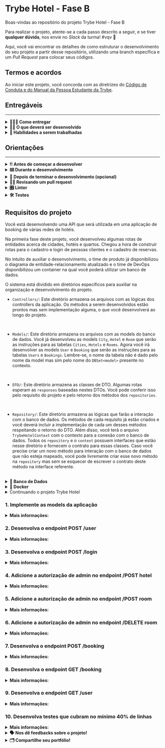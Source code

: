 # Trybe Hotel - Fase B

Boas-vindas ao repositório do projeto Trybe Hotel - Fase B

Para realizar o projeto, atente-se a cada passo descrito a seguir, e se tiver **qualquer dúvida**, nos envie no _Slack_ da turma! #vqv 🚀

Aqui, você vai encontrar os detalhes de como estruturar o desenvolvimento do seu projeto a partir desse repositório, utilizando uma branch específica e um _Pull Request_ para colocar seus códigos.

## Termos e acordos

Ao iniciar este projeto, você concorda com as diretrizes do [Código de Conduta e do Manual da Pessoa Estudante da Trybe](https://app.betrybe.com/learn/student-manual/codigo-de-conduta-da-pessoa-estudante).

## Entregáveis
---

<details>
<summary><strong>🤷🏽‍♀️ Como entregar</strong></summary>

Para entregar o seu projeto você deverá criar um _Pull Request_ neste repositório.

Lembre-se que você pode consultar nosso conteúdo sobre [Git & GitHub](https://app.betrybe.com/learn/course/5e938f69-6e32-43b3-9685-c936530fd326/module/fc998c60-386e-46bc-83ca-4269beb17e17/section/fe827a71-3222-4b4d-a66f-ed98e09961af/day/1a530297-e176-4c79-8ed9-291ae2950540/lesson/2b2edce7-9c49-4907-92a2-aa571f823b79) e nosso [Blog - Git & GitHub](https://blog.betrybe.com/tecnologia/git-e-github/) sempre que precisar!

</details>
  
<details>
<summary><strong>🧑‍💻 O que deverá ser desenvolvido</strong></summary>

Sua empresa do coração começou a desenvolver um software de booking de várias redes de hotéis.
Sua missão é continuar o desenvolvimento dessa API criando rotas de autenticação, adicionando segurança a rotas previamente criadas e criando rotas seguras.

</details>
  
<details>
  <summary><strong>📝 Habilidades a serem trabalhadas </strong></summary>

Neste projeto, verificamos se você é capaz de:

- Entender do funcionamento do ASP.NET e como ele se integra ao C#.
- Criar rotas de autenticação usando tokens JWT.
- Criar políticas de autorização.
- Utilizar políticas de autorização em rotas seguras.


</details>


## Orientações
---

<details>
  <summary><strong>‼️ Antes de começar a desenvolver</strong></summary><br />

  1. Clone o repositório

  - Use o comando: `git clone git@github.com:tryber/csharp-0x-projeto-trybe-hotel-fase-b.git`.
  - Entre na pasta do repositório que você acabou de clonar:
    - `cd csharp-0x-projeto-trybe-hotel-fase-b`

  2. Instale as dependências
  
  - Entre na pasta `src/`.
  - Execute o comando: `dotnet restore`.
  
  3. Crie uma branch a partir da branch `master`

  - Verifique se você está na branch `master`
    - Exemplo: `git branch`
  - Se não estiver, mude para a branch `master`
    - Exemplo: `git checkout master`
  - Agora crie uma branch à qual você vai submeter os `commits` do seu projeto
    - Você deve criar uma branch no seguinte formato: `nome-de-usuario-nome-do-projeto`
    - Exemplo: `git checkout -b joaozinho-csharp-0x-projeto-trybe-hotel-fase-b`

  4. Adicione as mudanças ao _stage_ do Git e faça um `commit`

  - Verifique que as mudanças ainda não estão no _stage_
    - Exemplo: `git status` (deve aparecer listada a pasta _joaozinho_ em vermelho)
  - Adicione o novo arquivo ao _stage_ do Git
    - Exemplo:
      - `git add .` (adicionando todas as mudanças - _que estavam em vermelho_ - ao stage do Git)
      - `git status` (deve aparecer listado o arquivo _joaozinho/README.md_ em verde)
  - Faça o `commit` inicial
    - Exemplo:
      - `git commit -m 'iniciando o projeto x'` (fazendo o primeiro commit)
      - `git status` (deve aparecer uma mensagem tipo essa: _nothing to commit_ )

  5. Adicione a sua branch com o novo `commit` ao repositório remoto

  - Usando o exemplo anterior: `git push -u origin joaozinho-csharp-0x-projeto-trybe-hotel-fase-b`

  6. Crie um novo `Pull Request` _(PR)_

  - Vá até a página de _Pull Requests_ do [repositório no GitHub](https://github.com/tryber/csharp-0x-projeto-trybe-hotel-fase-b/pulls)
  - Clique no botão verde _"New pull request"_
  - Clique na caixa de seleção _"Compare"_ e escolha a sua branch **com atenção**
  - Coloque um título para a sua _Pull Request_
    - Exemplo: _"Cria tela de busca"_
  - Clique no botão verde _"Create pull request"_
  - Adicione uma descrição para o _Pull Request_ e clique no botão verde _"Create pull request"_
  - **Não se preocupe em preencher mais nada por enquanto!**
  - Volte até a [página de _Pull Requests_ do repositório](https://github.com/tryber/csharp-0x-projeto-trybe-hotel/pulls) e confira que o seu _Pull Request_ está criado

</details>

<details>
  <summary><strong>⌨️ Durante o desenvolvimento</strong></summary><br/>

  - Faça `commits` das alterações que você fizer no código regularmente

  - Lembre-se sempre de, após um (ou alguns) `commits`, atualizar o repositório remoto

  - Os comandos que você utilizará com mais frequência são:
    1. `git status` _(para verificar o que está em vermelho - fora do stage - e o que está em verde - no stage)_
    2. `git add` _(para adicionar arquivos ao stage do Git)_
    3. `git commit` _(para criar um commit com os arquivos que estão no stage do Git)_
    4. `git push -u origin nome-da-branch` _(para enviar o commit para o repositório remoto na primeira vez que fizer o `push` de uma nova branch)_
    5. `git push` _(para enviar o commit para o repositório remoto após o passo anterior)_

</details>

<details>
  <summary><strong>🤝 Depois de terminar o desenvolvimento (opcional)</strong></summary><br/>

  Para sinalizar que o seu projeto está pronto para o _"Code Review"_, faça o seguinte:

  - Vá até a página **DO SEU** _Pull Request_, adicione a label de _"code-review"_ e marque seus colegas:

    - No menu à direita, clique no _link_ **"Labels"** e escolha a _label_ **code-review**;

    - No menu à direita, clique no _link_ **"Assignees"** e escolha **o seu usuário**;

    - No menu à direita, clique no _link_ **"Reviewers"** e digite `students`, selecione o time `tryber/students-sd-0x`.

  Caso tenha alguma dúvida, [aqui tem um vídeo explicativo](https://vimeo.com/362189205).

</details>

<details>
  <summary><strong>🕵🏿 Revisando um pull request</strong></summary><br />

  Use o conteúdo sobre [Code Review](https://app.betrybe.com/course/real-life-engineer/code-review) para te ajudar a revisar os _Pull Requests_.

</details>

<details>
  <summary><strong>🎛 Linter</strong></summary><br />

  Usaremos o [NetAnalyzer](https://docs.microsoft.com/pt-br/dotnet/fundamentals/code-analysis/overview) para fazer a análise estática do seu código.

  Este projeto já vem com as dependências relacionadas ao _linter_ configuradas no arquivo `.csproj`.

  O analisador já é instalado pelo plugin da `Microsoft C#` no `VSCode`. Para isso, basta fazer o download do [plugin](https://marketplace.visualstudio.com/items?itemName=ms-dotnettools.csharp) e instalá-lo.
</details>

<details>
  <summary><strong>🛠 Testes</strong></summary><br />

  O .NET já possui sua própria plataforma de testes.
  
  Este projeto já vem configurado e com suas dependências.

  ### Executando todos os testes

  Para executar os testes com o .NET, execute o comando dentro do diretório do seu projeto `src`!

  ```
  dotnet test
  ```

  ### Executando um teste específico

  Para executar um teste específico, basta executar o comando `dotnet test --filter Name~TestMethod1`.

  :warning: **Importante:** o comando irá executar testes cujo nome contém `TestMethod1`.

  :warning: **O avaliador automático não necessariamente avalia seu projeto na ordem em que os requisitos aparecem no readme. Isso acontece para deixar o processo de avaliação mais rápido. Então, não se assuste se isso acontecer, ok?**

  ### Outras opções para testes
  - Algumas opções que podem lhe ajudar são:
    -  `-?|-h|--help`: exibe a descrição completa de como utilizar o comando.
    -  `-t|--list-tests`: lista todos os testes, ao invés de executá-los.
    -  `-v|--verbosity <LEVEL>`: define o nível de detalhe na resposta dos testes.
      - `q | quiet`
      - `m | minimal`
      - `n | normal`
      - `d | detailed`
      - `diag | diagnostic`
      - Exemplo de uso: 
         ```
           dotnet test -v diag
         ```
         ou
         ```            
           dotnet test --verbosity=diagnostic
         ``` 
</details>

## Requisitos do projeto

Você está desenvolvendo uma API que será utilizada em uma aplicação de booking de várias redes de hotéis.

Na primeira fase deste projeto, você desenvolveu algumas rotas de entidades acerca de cidades, hotéis e quartos. Chegou a hora de construir rotas para o cadastro e login de pessoas clientes e o cadastro de reservas.

No intuito de auxiliar o desenvolvimento, o time de produto já disponibilizou o diagrama de entidade-relacionamento atualizado e o time de DevOps disponibilizou um container na qual você poderá utilizar um banco de dados.

O sistema está dividido em diretórios específicos para auxiliar na organização e desenvolvimento do projeto.

- `Controllers/`: Este diretório armazena os arquivos com as lógicas dos controllers da aplicação. Os métodos a serem desenvolvidos estão prontos mas sem implementação alguma, o que você desenvolverá ao longo do projeto.
<br />

- `Models/`: Este diretório armazena os arquivos com as models do banco de dados. Você já desenvolveu as models `City`, `Hotel` e `Room` que serão as instruções para as tabelas `Cities`, `Hotels` e `Rooms`. Agora você irá desenvolver as models `User` e `Booking` que serão as instruções para as tabelas `Users` e `Bookings`. Lembre-se, o nome da tabela não é dado pelo nome da model mas sim pelo nome do `DBSet<model>` presente no contexto.
<br />

- `DTO/`: Este diretório armazena as classes de DTO. Algumas rotas esperam as `responses` baseadas nestes DTOs. Você pode conferir isso pelo requisito do projeto e pelo retorno dos métodos dos `repositories`.
<br />

- `Repository/`: Este diretório armazena as lógicas que farão a interação com o banco de dados. Os métodos de cada requisito já estão criados e você deverá incluir a implementação de cada um desses métodos respeitando o retorno do DTO. Além disso, você terá o arquivo `TrybeHotelContext` com o contexto para a conexão com o banco de dados. Todos os `repository` e o `context` possuem interfaces que estão nesse diretório e fornecem o contrato para essas classes. Caso você precise criar um novo método para interação com o banco de dados que não esteja mapeado, você pode livremente criar esse novo método na `repository` mas sem se esquecer de escrever o contrato deste método na interface referente.
<br />

<details id='der'>
  <summary><strong>🎲 Banco de Dados</strong></summary>
  <br/>

  Para o desenvolvimento, o time de produto disponibilizou um *Diagrama de Entidade-Relacionamento (DER)* para construir a modelagem do banco de dados. Com essa imagem você já consegue saber:
  - Como nomear suas tabelas e colunas;
  - Quais são os tipos de suas colunas;
  - Relações entre tabelas.

    ![banco de dados](img/der.png)

  O diagrama infere 05 tabelas:
  - ***Cities***: tabela que armazenará um conjunto de cidades nas quais os hotéis estão localizados (já desenvolvida).
  - ***Hotels***: tabela que armazenará os hotéis da nossa aplicação. Note que informamos o `CityId`, atributo que armazenará o id da cidade (já desenvolvida).
  - ***Rooms***: tabela que armazenará os quartos de cada hotel da nossa aplicação. Note que informamos o `HotelId`, atributo que armazenará o id do hotel (já desenvolvida).
  - ***Users***: tabela que armazenará as pessoas usuárias do sistema.
  - ***Bookings***: tabela que armazenará as reservas de quartos de hotéis. Note que informamos os atributos `UserId`, que armazenará o id da pessoa usuária e `RoomId`, que armazenará o id do quarto reservado.

  Acerca dos relacionamentos, pelo diagrama de entidade-relacionamento temos:
  - Uma cidade pode ter vários hotéis.
  - Um hotel pode ter vários quartos.
  - Uma pessoa usuária pode ter várias reservas.
  - Um quarto pode ter várias reservas.

  ⚠️ **Você poderá criar migrations para visualizar o banco de dados**

</details>

<details>
<summary><strong>🐳 Docker</strong></summary><br />

Para auxiliar no desenvolvimento, este projeto possui um arquivo do docker compose para subir um serviço do banco de dados `Azure Data Studio`. Este banco de dados possui a mesma arquitetura do `SQL Server`.

Para subir o serviço, utilize o comando:

```shell
docker-compose up -d --build
```

Para conectar ao seu sistema de gerenciamento de banco de dados, utilize as seguintes credenciais:

- `Server`: localhost
- `User`: sa
- `Password`: TrybeHotel12!
- `Database`: TrybeHotel
- `Trust server certificate`: true

Para criar o contexto do banco de dados na sua aplicação, utilize como connection string:

```csharp
var connectionString = "Server=localhost;Database=TrybeHotel;User=SA;Password=TrybeHotel12!;TrustServerCertificate=True";
```

⚠️ ** Essa connection string poderá ser utilizada no requisito 1 **

</details>

<details id='refatorando'>
  <summary>Continuando o projeto Trybe Hotel</summary>

Você já iniciou o projeto da nossa aplicação e portanto, todas as funcionalidades podem ser trazidas para não duplicar o funcionamento. Isso será muito importante, especialmente no que diz respeito ao banco de dados. Algumas models do seu banco de dados anterior serão referenciadas nas models agora, portanto, vamos trazer as funcionalidades anteriores.

Mas como fazemos isso:

Após clonar o repositório deste projeto, apenas copie e cole as funcionalidades que você construiu anteriormente:

- `Controllers`: copie todos os arquivos do diretório `Controllers` do projeto anterior e cole no diretório `Controllers` deste projeto.
- `Dto`: copie todos os arquivos do diretório `Dto` do projeto anterior e cole no diretório `Dto` deste projeto.
- `Models`: copie os arquivos referentes às models `City`, `Hotel` e `Room` do projeto anterior e cole no diretório `Models` deste projeto.
- `Repository`: copie os arquivos `CityRepository`, `RoomRepository` e `HotelRepository` do projeto anterior e cole no diretório `Repository` deste projeto. Não copie as interfaces. Para o arquivo `TrybeHotelContext`, não o substitua. Apenas adicione os `DBSets` e implemente os métodos `OnConfiguring()` e `OnModelCreating()`.
- `Migrations`: Se você possui um diretório de migrations, significa que você criou migrations no projeto anterior. Não copie este diretório e crie migrations novas porque a instância do banco de dados no container não será o mesmo.
- `Testes`: No projeto de testes, você pode copiar a funcionalidade do arquivo `src/TrybeHotel.Test/IntegrationTest.cs`.

</details>


### 1. Implemente as models da aplicação

<details>
  <summary><strong>Mais informações:</strong></summary>

  Implemente os arquivos do diretório `/src/TrybeHotel/Models/`

  <details>
    <summary>Implemente as models do projeto anterior</summary>

  Você pode copiar todas as models do projeto anterior.

  Siga as instruções da seção [Continuando o projeto Trybe hotel](#refatorando)

  </details>

  <details>
    <summary>Implemente a model <code>User</code></summary>
    <br />
User representará as pessoas usuárias da aplicação e deverá conter os seguintes campos:

- `UserId`: Chave primária (int)
- `Name`: string
- `Email`: string
- `Password`: string
- `UserType`: string 

Cada pessoa usuária tem várias reservas. A propriedade de navegação para `Booking` deve se chamar `Bookings` (anulável).

O atributo `UserType`, no futuro, receberá os valores `admin` ou `client` e representará a nossa autorização.

Em caso de dúvidas, consulte o [diagrama de entidade-relacionamento](#der)
  </details>

  <details>
    <summary>Implemente a model <code>Booking</code></summary>
    <br />
Booking representará as reservas da aplicação e deverá conter os seguintes campos:

- `BookingId`: Chave primária (int)
- `CheckIn`: Datetime (data da entrada)
- `CheckOut`: Datetime (data de saída)
- `GuestQuant`: int (número de hóspedes no quarto)
- `UserId`: int (chave estrangeira que representa a pessoa usuária que está reservando o quarto) 
- `RoomId`: int (chave estrangeira que representa o quarto que está sendo reservado) 

Cada reserva tem uma pessoa usuária. A propriedade de navegação para `User` deve se chamar `User` (anulável).
Cada reserva tem um quarto. A propriedade de navegação para `Room` deve se chamar `Room` (anulável).

Em caso de dúvidas, consulte o [diagrama de entidade-relacionamento](#der)
  </details>
  
  <details>
    <summary>Implemente o contexto do banco de dados</summary>
    <br />

Finalize a implementação do contexto da aplicação no arquivo `src/TrybeHotel/Repository/TrybeHotelContext.cs`.

O contexto deverá ter todas as models da aplicação com os nomes `Cities`, `Hotels`, `Rooms`, `Users` e `Bookings`.

Faça um `override` do método `OnConfiguring` para o contexto se conectar ao seu banco de dados local.

Caso você queira executar o seu projeto para testar localmente, utilize o arquivo docker-compose.yml com um banco SqlServer. Caso você queira usar essa base, tenha o Docker e o docker-compose instalado na sua máquina!

Caso utilize este banco, configure a sua connectionString como:

```csharp
var connectionString = "Server=localhost;Database=TrybeHotel;User=SA;Password=TrybeHotel12!;TrustServerCertificate=True";
```

Você pode criar as tabelas do banco de dados atráves dos comandos `dotnet ef migrations add InitialCreate` e `dotnet ef database update`. Caso você execute esse comando, certifique-se de que o CLI do Entity Framework esteja instalado na sua máquina!
  </details>


<br />

**O que será testado:**

- Será testado que todas as models foram implementadas corretamente.
- Será testado que as models possuem as chaves primárias e estrangeiras necessárias.

</details>


### 2. Desenvolva o endpoint POST /user

<details>
  <summary><strong>Mais informações:</strong></summary>


- Este endpoint será responsável por inserir uma nova pessoa usuária.
- Implemente a lógica da sua controller no método `Add()` do arquivo `src/TrybeHotel/Controllers/UserController.cs`.
- Implemente a lógica de interação ao banco de dados no método `Add()` do arquivo `src/TrybeHotel/Repository/UserRepository.cs`.
- A sua repository retorna um tipo `UserDto` que deverá ser implementado no arquivo `src/TrybeHotel/Dto/UserDto.cs`. A sua classe de DTO deve seguir o formato da response da requisição. 
- O corpo da sua requisição deve seguir o tipo `UserDtoInsert` que deverá ser implementado no arquivo `src/TrybeHotel/Dto/UserDto.cs`. A sua classe de DTO deve seguir o formato da request da requisição. 

<br />

👀 **De olho na dica:** Monte o retorno do seu repository com os conhecimentos de `LINQ` e `DTO` já obtidos.
<br />

👀 **De olho na dica 2:** Para obter um único elemento de uma coleção, você pode obter o primeiro com o método `First()`. Exemplo: `coleção.First()`.

<br />

- O endpoint deve ser acessível através da URL `/user` e deve ser do tipo `POST`;
- O atributo `userType` deve ser salvo com o valor `client`.
- O corpo da requisição deve seguir o padrão abaixo

```json
{
	"Name":"Rebeca",
	"Email": "rebeca.santos@trybehotel.com",
	"Password": "123456"
}
```
  <details>
    <summary>Será testado que não é possível inserir uma pessoa usuária com e-mail repetido</summary>

- Caso o e-mail seja repetido, a pessoa usuária não deve ser cadastrada.
- A resposta deve ser o status `409`.
- O corpo da resposta deve seguir o formato abaixo:


```json
{
  "message": "User email already exists"
}
```

**O que será testado:**

- Será testado que o status de retorno será `409`.
- Será testado que o corpo da resposta segue o padrão esperado.

</details>

  <details>
    <summary>Será testado que é possível inserir uma pessoa usuária com sucesso</summary>

- Caso o e-mail não seja repetido, a pessoa usuária deve ser cadastrada com sucesso.
- A resposta deve ser o status `201`.
- O corpo da resposta deve seguir o formato abaixo:

```json

{
  "userId": 1,
	"Name":"Rebeca",
	"Email": "rebeca.santos@trybehotel.com",
	"userType": "client"
}
```

**O que será testado:**

- Será testado que, quando solicitada a requisição, a mesma insira no banco de dados e retorne de acordo com o modelo
- Será testado que o status de retorno será `201`.
- Será testado que o corpo da resposta segue o padrão esperado.
  </details>


 ⚠️ A partir da criação deste endpoint, você poderá utilizar o cadastro de pessoas usuárias. O sistema automaticamente cadastrará uma pessoa usuária `admin` com o e-mail `admin@admin.com` e senha `admin`. Você também pode alterar qualquer pessoa usuária para `admin` realizando um update no banco de dados com o comando `SQL`:

```sql
UPDATE Users SET UserType = 'admin' where UserId = 1
```

Substitua o número `1` pelo id da pessoa usuária que você deseja adicionar permissão de `admin`.


</details>

### 3. Desenvolva o endpoint POST /login

<details>
  <summary><strong>Mais informações:</strong></summary>


- Este endpoint será responsável por fazer um login.
- Implemente a lógica da sua controller no método `Login()` do arquivo `src/TrybeHotel/Controllers/LoginController.cs`.
- Implemente a lógica de interação ao banco de dados no método `lOGIN()` do arquivo `src/TrybeHotel/Repository/UserRepository.cs`.
- A sua repository retorna um tipo `UserDto` que deverá ser implementado no arquivo `src/TrybeHotel/Dto/UserDto.cs`. A sua classe de DTO deve seguir o formato da response da requisição. 
- O corpo da sua requisição deve seguir o tipo `LoginDto` que deverá ser implementado no arquivo `src/TrybeHotel/Dto/UserDto.cs`. A sua classe de DTO deve seguir o formato da request da requisição. 
- A lógica para criar o token pode ser implementada nos métodos `Generate` e `AddClaims` no arquivo `src/TrybeHotel/Services/TokenGenerator.cs`.
- Adicione em suas claims, uma claim com o tipo `ClaimType.Email` e o valor do e-mail da pessoa usuária.
- Caso a pessoa usuária seja do tipo `admin`, adicione em suas claims, uma claim com o tipo `ClaimType.Role` e o valor `admin`.

<br />

👀 **De olho na dica:** Monte o retorno do seu repository com os conhecimentos de `LINQ` e `DTO` já obtidos.
<br />

👀 **De olho na dica 2:** Para obter um único elemento de uma coleção, você pode obter o primeiro com o método `First()`. Exemplo: `coleção.First()`.


<br />

- O endpoint deve ser acessível através da URL `/login` e deve ser do tipo `POST`;
- O corpo da requisição deve seguir o padrão abaixo

```json
{
	"Email": "rebeca.santos@trybehotel.com",
	"Password": "123456"
}
```
  <details>
    <summary>Será testado que não é possível fazer login com credenciais erradas</summary>

Caso a combinação e-mail e senha não existam:
- A resposta deve ser o status `401`.
- O corpo da resposta deve seguir o formato abaixo:


```json
{
  "message": "Incorrect e-mail or password"
}
```

**O que será testado:**

- Será testado que o status de retorno será `401`.
- Será testado que o corpo da resposta segue o padrão esperado.

</details>

  <details>
    <summary>Será testado que é possível fazer login com sucesso</summary>

- Caso as credenciais estejam corretas:
- A resposta deve ser o status `200`.
- O corpo da resposta deve seguir o formato abaixo:

```json

{
  "token": "eyJhbGciOiJIUzI1NiIsInR5cCI6IkpXVCJ9.eyJyb2xlIjoiYWRtaW4iLCJlbWFpbCI6ImRhbmlsby5zaWx2YUBiZXRyeWJlLmNvbSIsIm5iZiI6MTY4ODQxMTIxMiwiZXhwIjoxNjg4NDk3NjEyLCJpYXQiOjE2ODg0MTEyMTJ9.q1cNj2_xspeQC6Uz1maV79P95hVtWH4Z7auZgOen-Qo",
}
```

**O que será testado:**

- Será testado que o status de retorno será `200`.
- Será testado que o corpo da resposta segue o padrão esperado.
  </details>

</details>


### 4. Adicione a autorização de admin no endpoint /POST hotel


<details>
  <summary><strong>Mais informações:</strong></summary>

  - Este endpoint já foi desenvolvido na fase anterior. Agora iremos apenas adicionar uma permissão de admin.

  Você pode copiar todas as controllers do projeto anterior.

  Siga as instruções da seção [Continuando o projeto Trybe hotel](#refatorando)

  - Crie uma política chamada `Admin` que requira a claim `ClaimType.Email` e a claim `ClaimType.Role` como `admin`.
  - Crie uma política chamada `Client` que requira a claim `ClaimType.Email`.
  - As políticas devem ser criadas no arquivo `src/TrybeHotel/Program.cs`.
  - A adição da autorização da política no controller deve ser feita no arquivo `src/TrybeHotel/Controllers/HotelController.cs`.

**O que será testado:**

- Será validado que é possível realizar as operações do endpoint com a autorização de admin.
- Será validado que o status será proibido caso o acesso não seja admin.
- Será validado que o status será não autorizado caso o acesso não exista.

</details>


### 5. Adicione a autorização de admin no endpoint /POST room

<details>
  <summary><strong>Mais informações:</strong></summary>

  - Este endpoint já foi desenvolvido na fase anterior. Agora iremos apenas adicionar uma permissão de admin.

  Você pode copiar todas as controllers do projeto anterior.

  Siga as instruções da seção [Continuando o projeto Trybe hotel](#refatorando)

  - Crie uma política chamada `Admin` que requira a claim `ClaimType.Email` e a claim `ClaimType.Role` como `admin`. Este é o mesmo desenvolvimento do requisito anterior. Caso já tenha feito, pule esta parte.
  - Crie uma política chamada `Client` que requira a claim `ClaimType.Email`. Este é o mesmo desenvolvimento do requisito anterior. Caso já tenha feito, pule esta parte.
  - As políticas devem ser criadas no arquivo `src/TrybeHotel/Program.cs`. Este é o mesmo desenvolvimento do requisito anterior. Caso já tenha feito, pule esta parte.
  - A adição da autorização da política no controller deve ser feita no arquivo `src/TrybeHotel/Controllers/RoomController.cs`.

**O que será testado:**

- Será validado que é possível realizar as operações do endpoint com a autorização de admin.
- Será validado que o status será proibido caso o acesso não seja admin.
- Será validado que o status será não autorizado caso o acesso não exista.

</details>


### 6. Adicione a autorização de admin no endpoint /DELETE room

<details>
  <summary><strong>Mais informações:</strong></summary>

  - Este endpoint já foi desenvolvido na fase anterior. Agora iremos apenas adicionar uma permissão de admin.

  Você pode copiar todas as controllers do projeto anterior.

  Siga as instruções da seção [Continuando o projeto Trybe hotel](#refatorando)

  - Crie uma política chamada `Admin` que requira a claim `ClaimType.Email` e a claim `ClaimType.Role` como `admin`. Este é o mesmo desenvolvimento do requisito anterior. Caso já tenha feito, pule esta parte.
  - Crie uma política chamada `Client` que requira a claim `ClaimType.Email`. Este é o mesmo desenvolvimento do requisito anterior. Caso já tenha feito, pule esta parte.
  - As políticas devem ser criadas no arquivo `src/TrybeHotel/Program.cs`. Este é o mesmo desenvolvimento do requisito anterior. Caso já tenha feito, pule esta parte.
  - A adição da autorização da política no controller deve ser feita no arquivo `src/TrybeHotel/Controllers/RoomController.cs`.

**O que será testado:**

- Será validado que é possível realizar as operações do endpoint com a autorização de admin.
- Será validado que o status será proibido caso o acesso não seja admin.
- Será validado que o status será não autorizado caso o acesso não exista.

</details>



### 7. Desenvolva o endpoint POST /booking

<details>
  <summary><strong>Mais informações:</strong></summary>


- Este endpoint será responsável por inserir uma nova reserva.
- Implemente a lógica da sua controller no método `Add()` do arquivo `src/TrybeHotel/Controllers/BookingController.cs`.
- Implemente a lógica de interação ao banco de dados no método `Add()` do arquivo `src/TrybeHotel/Repository/BookingRepository.cs`.
- A sua repository retorna um tipo `BookingResponse` que deverá ser implementado no arquivo `src/TrybeHotel/Dto/BookingDto.cs`. A sua classe de DTO deve seguir o formato da response da requisição. 
- O corpo da sua requisição deve seguir o tipo `BookingDtoInsert` que deverá ser implementado no arquivo `src/TrybeHotel/Dto/BookingDto.cs`. A sua classe de DTO deve seguir o formato da request da requisição. 
<br />

👀 **De olho na dica:** Monte o retorno do seu repository com os conhecimentos de `LINQ` e `DTO` já obtidos.
<br />

👀 **De olho na dica 2:** Para obter um único elemento de uma coleção, você pode obter o primeiro com o método `First()`. Exemplo: `coleção.First()`.

<br />

- O endpoint deve ser acessível através da URL `/booking` e deve ser do tipo `POST`;
- O endpoint deve ter autorização para a Política `Client` (desenvolvida nos requisitos 4, 5 ou 6).
- O endpoint deve obter a pessoa usuária pelo token.
- O corpo da requisição deve seguir o padrão abaixo

```json
{
	"CheckIn":"2030-08-27",
	"CheckOut":"2030-08-28",
	"GuestQuant":"1",
	"RoomId":1
}
```
  <details>
    <summary>Será testado que não é possível inserir uma reserva se a quantidade de hóspedes for maior do que a capacidade do quarto</summary>

- Caso o valor `GuestQuant` seja maior do que o valor de `Capacity` do quarto escolhido, a reserva não deve ser realizada.
- A resposta deve ser o status `400`.
- O corpo da resposta deve seguir o formato abaixo:


```json
{
  "message": "Guest quantity over room capacity"
}
```

**O que será testado:**

- Será testado que o status de retorno será `400`.
- Será testado que o corpo da resposta segue o padrão esperado.

</details>

  <details>
    <summary>Será testado que é possível inserir uma nova reserva com sucesso</summary>

- A resposta deve ser o status `201`.
- O corpo da resposta deve seguir o formato abaixo:

```json

{
	"bookingId": 1,
	"checkIn": "2030-08-27T00:00:00",
	"checkOut": "2030-08-28T00:00:00",
	"guestQuant": 1,
	"room": {
		"roomId": 1,
		"name": "Suite básica",
		"capacity": 2,
		"image": "image suite",
		"hotel": {
			"hotelId": 1,
			"name": "Trybe Hotel RJ",
			"address": "Avenida Atlântica, 1400",
			"cityId": 1,
			"cityName": "Rio de Janeiro"
		}
	}
}
```

**O que será testado:**

- Será testado que, quando solicitada a requisição, a mesma insira no banco de dados e retorne de acordo com o modelo
- Será testado que o status de retorno será `201`.
- Será testado que o corpo da resposta segue o padrão esperado.
  </details>

</details>



### 8. Desenvolva o endpoint GET /booking

<details>
  <summary><strong>Mais informações:</strong></summary>


- Este endpoint será responsável por listar uma única reserva.
- Implemente a lógica da sua controller no método `GetBooking()` do arquivo `src/TrybeHotel/Controllers/BookingController.cs`.
- Implemente a lógica de interação ao banco de dados no método `GetBooking()` do arquivo `src/TrybeHotel/Repository/BookingRepository.cs`.
- A sua repository retorna um tipo `BookingResponse` que deverá ser implementado no arquivo `src/TrybeHotel/Dto/BookingDto.cs`. A sua classe de DTO deve seguir o formato da response da requisição. 
<br />

- O endpoint deve ser acessível através da URL `/booking/:id` e deve ser do tipo `GET`;
- O corpo da requisição é vazio.
- O id da reserva deve estar na URL.
- O endpoint deve conter autorização da política `Client` e deve responder apenas a consultas da pessoa usuária que realizou a reserva.
<br />


👀 **De olho na dica:** Monte o retorno do seu repository com os conhecimentos de `LINQ` e `DTO` já obtidos.
<br />

👀 **De olho na dica 2:** Para converter qualquer tipo de coleção no tipo de coleção `List`, utilize o método `ToList()`.
<br />

👀 **De olho na dica 3:** Para obter um único elemento de uma coleção, você pode obter o primeiro com o método `First()`. Exemplo: `coleção.First()`.
<br />


  <details>
    <summary>Será testado que não é possível consultar uma reserva com credencial inválida</summary>

  Caso a credencial não exista ou esteja errada:
  - A resposta deve ser o status `401`.

  </details>

  <details>
    <summary>Será testado que é possível consultar uma reserva com sucesso</summary>

  - A resposta deve ser o status `200`.
  - O corpo da resposta deve seguir o formato abaixo:

  ```json
  {
  	"bookingId": 1002,
  	"checkIn": "2023-08-27T00:00:00",
  	"checkOut": "2023-08-28T00:00:00",
  	"guestQuant": 1,
  	"room": {
		  "roomId": 1,
		  "name": "Suite básica",
		  "capacity": 2,
		  "image": "image suite",
		  "hotel": {
  			"hotelId": 1,
			  "name": "Trybe Hotel RJ",
			  "address": "Avenida Atlântica, 1400",
			  "cityId": 1,
			"c  ityName": "Rio de Janeiro"
		  }
	  }
  }
  ```

  </details>

</details>


### 9. Desenvolva o endpoint GET /user


<details>
  <summary><strong>Mais informações:</strong></summary>


- Este endpoint será responsável por listar todas as pessoas usuárias.
- Implemente a lógica da sua controller no método `GetUsers()` do arquivo `src/TrybeHotel/Controllers/UserController.cs`.
- Implemente a lógica de interação ao banco de dados no método `GetUsers()` do arquivo `src/TrybeHotel/Repository/UserRepository.cs`.
- A sua repository retorna um tipo `UserDto` que deverá ser implementado no arquivo `src/TrybeHotel/Dto/UserDto.cs`. A sua classe de DTO deve seguir o formato da response da requisição. 
<br />

- O endpoint deve ser acessível através da URL `/user` e deve ser do tipo `GET`;
- O corpo da requisição é vazio.
- O endpoint deve conter autorização da política `Admin` e deve responder apenas a consultas da pessoa usuária com essa permissão.

<br />

👀 **De olho na dica:** Monte o retorno do seu repository com os conhecimentos de `LINQ` e `DTO` já obtidos.
<br />

👀 **De olho na dica 2:** Para converter qualquer tipo de coleção no tipo de coleção `List`, utilize o método `ToList()`.
<br />


  <details>
    <summary>Será testado que não é possível consultar uma reserva com credencial inválida</summary>

  Caso a credencial não exista ou esteja errada:
  - A resposta deve ser o status `401`.

  </details>

  <details>
    <summary>Será testado que é possível consultar uma reserva com sucesso</summary>

  - A resposta deve ser o status `200`.
  - O corpo da resposta deve seguir o formato abaixo:

  ```json
  [
	  {
  	  "userId": 1,
		  "name": "Rebeca",
		  "email": "rebeca.santos@trybehotel.com",
		  "userType": "client"
	  }, 
    /*...*/
  ]
  ```

  </details>
</details>


### 10. Desenvolva testes que cubram no mínimo 40% de linhas

<details>
  <summary><strong>Mais informações:</strong></summary>

- Desenvolva testes de integração que cubram 40% das linhas de código.
- Os testes devem ser implementados no arquivo `src/TrybeHotel.Test/IntegrationTest.cs`
- Este arquivo possui uma classe chamada `IntegrationTest`. Cada método dessa classe é um teste diferente.
- O construtor da classe `IntegrationTest` cria um `context` em memória de um banco de dados que será utilizado nos testes. Verifique neste construtor quais são as cidades, hotéis e quartos disponíveis no banco de dados que será utilizado no teste 👀.
- Este arquivo de testes já possui um método `TestGet` que testa a rota GET `/room`. Utilize o mesmo como exemplo para criar novos métodos e testar outras rotas.

**O que será testado:**

- Será avaliado que os testes cubram 40% das linhas de código.

</details>


<details>
  <summary><strong>🗣 Nos dê feedbacks sobre o projeto!</strong></summary><br />

Ao finalizar e submeter o projeto, não se esqueça de avaliar sua experiência preenchendo o formulário. 
**Leva menos de 3 minutos!**

[FORMULÁRIO DE AVALIAÇÃO DE PROJETO](https://be-trybe.typeform.com/to/ZTeR4IbH)

</details>

<details>
  <summary><strong>🗂 Compartilhe seu portfólio!</strong></summary><br />

  Você sabia que o LinkedIn é a principal rede social profissional e que compartilhar aprendizados lá é muito importante para quem deseja construir uma carreira de sucesso? Compartilhe este projeto no seu LinkedIn, marque o perfil da Trybe (@trybe) e mostre para a sua rede toda a sua evolução.

</details>
